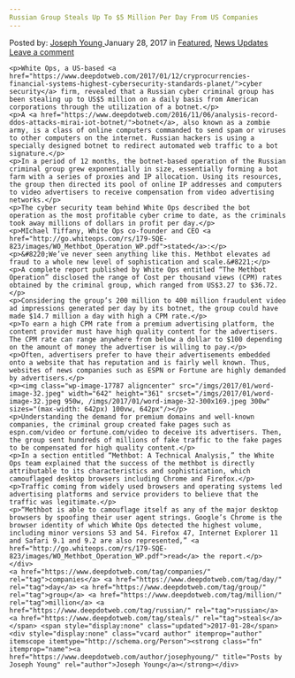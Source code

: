 ```yaml
---
Russian Group Steals Up To $5 Million Per Day From US Companies
---
```

<article class="post-listing post-17783 post type-post status-publish format-standard has-post-thumbnail hentry  tag-companies tag-day tag-group tag-million tag-russian tag-steals">
    <div class="post-inner">
        <span>Posted by: <a href="https://www.deepdotweb.com/author/josephyoung/" title="">Joseph Young </a></span>
    <span>January 28, 2017</span>
    <span>in <a href="https://www.deepdotweb.com/category/deepdot-news/" rel="category tag">Featured</a>, <a href="https://www.deepdotweb.com/category/news-updates/" rel="category tag">News Updates</a></span>
    <span><a href="https://www.deepdotweb.com/2017/01/28/russian-group-steals-5-million-per-day-us-companies/#respond">Leave a comment</a></span>
    </p>
    <div class="clear"></div>
    
    <p>White Ops, a US-based <a href="https://www.deepdotweb.com/2017/01/12/cryprocurrencies-financial-systems-highest-cybersecurity-standards-planet/">cyber security</a> firm, revealed that a Russian cyber criminal group has been stealing up to US$5 million on a daily basis from American corporations through the utilization of a botnet.</p>
    <p>A <a href="https://www.deepdotweb.com/2016/11/06/analysis-record-ddos-attacks-mirai-iot-botnet/">botnet</a>, also known as a zombie army, is a class of online computers commanded to send spam or viruses to other computers on the internet. Russian hackers is using a specially designed botnet to redirect automated web traffic to a bot signature.</p>
    <p>In a period of 12 months, the botnet-based operation of the Russian criminal group grew exponentially in size, essentially forming a bot farm with a series of proxies and IP allocation. Using its resources, the group then directed its pool of online IP addresses and computers to video advertisers to receive compensation from video advertising networks.</p>
    <p>The cyber security team behind White Ops described the bot operation as the most profitable cyber crime to date, as the criminals took away millions of dollars in profit per day.</p>
    <p>MIchael Tiffany, White Ops co-founder and CEO <a href="http://go.whiteops.com/rs/179-SQE-823/images/WO_Methbot_Operation_WP.pdf">stated</a>:</p>
    <p>&#8220;We’ve never seen anything like this. Methbot elevates ad fraud to a whole new level of sophistication and scale.&#8221;</p>
    <p>A complete report published by White Ops entitled “The Methbot Operation” disclosed the range of Cost per thousand views (CPM) rates obtained by the criminal group, which ranged from US$3.27 to $36.72.</p>
    <p>Considering the group’s 200 million to 400 million fraudulent video ad impressions generated per day by its botnet, the group could have made $14.7 million a day with high a CPM rate.</p>
    <p>To earn a high CPM rate from a premium advertising platform, the content provider must have high quality content for the advertisers. The CPM rate can range anywhere from below a dollar to $100 depending on the amount of money the advertiser is willing to pay.</p>
    <p>Often, advertisers prefer to have their advertisements embedded onto a website that has reputation and is fairly well known. Thus, websites of news companies such as ESPN or Fortune are highly demanded by advertisers.</p>
    <p><img class="wp-image-17787 aligncenter" src="/imgs/2017/01/word-image-32.jpeg" width="642" height="361" srcset="/imgs/2017/01/word-image-32.jpeg 950w, /imgs/2017/01/word-image-32-300x169.jpeg 300w" sizes="(max-width: 642px) 100vw, 642px"/></p>
    <p>Understanding the demand for premium domains and well-known companies, the criminal group created fake pages such as espn.com/video or fortune.com/video to deceive its advertisers. Then, the group sent hundreds of millions of fake traffic to the fake pages to be compensated for high quality content.</p>
    <p>In a section entitled “Methbot: A Technical Analysis,” the White Ops team explained that the success of the methbot is directly attributable to its characteristics and sophistication, which camouflaged desktop browsers including Chrome and Firefox.</p>
    <p>Traffic coming from widely used browsers and operating systems led advertising platforms and service providers to believe that the traffic was legitimate.</p>
    <p>“Methbot is able to camouflage itself as any of the major desktop browsers by spoofing their user agent strings. Google’s Chrome is the browser identity of which White Ops detected the highest volume, including minor versions 53 and 54. Firefox 47, Internet Explorer 11 and Safari 9.1 and 9.2 are also represented,” <a href="http://go.whiteops.com/rs/179-SQE-823/images/WO_Methbot_Operation_WP.pdf">read</a> the report.</p>
    </div>
    <a href="https://www.deepdotweb.com/tag/companies/" rel="tag">companies</a> <a href="https://www.deepdotweb.com/tag/day/" rel="tag">day</a> <a href="https://www.deepdotweb.com/tag/group/" rel="tag">group</a> <a href="https://www.deepdotweb.com/tag/million/" rel="tag">million</a> <a href="https://www.deepdotweb.com/tag/russian/" rel="tag">russian</a> <a href="https://www.deepdotweb.com/tag/steals/" rel="tag">steals</a></span> <span style="display:none" class="updated">2017-01-28</span>
    <div style="display:none" class="vcard author" itemprop="author" itemscope itemtype="http://schema.org/Person"><strong class="fn" itemprop="name"><a href="https://www.deepdotweb.com/author/josephyoung/" title="Posts by Joseph Young" rel="author">Joseph Young</a></strong></div>
    

